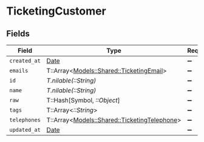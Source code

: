 # TicketingCustomer


## Fields

| Field                                                                                     | Type                                                                                      | Required                                                                                  | Description                                                                               |
| ----------------------------------------------------------------------------------------- | ----------------------------------------------------------------------------------------- | ----------------------------------------------------------------------------------------- | ----------------------------------------------------------------------------------------- |
| `created_at`                                                                              | [Date](https://ruby-doc.org/stdlib-2.6.1/libdoc/date/rdoc/Date.html)                      | :heavy_minus_sign:                                                                        | N/A                                                                                       |
| `emails`                                                                                  | T::Array<[Models::Shared::TicketingEmail](../../models/shared/ticketingemail.md)>         | :heavy_minus_sign:                                                                        | N/A                                                                                       |
| `id`                                                                                      | *T.nilable(::String)*                                                                     | :heavy_minus_sign:                                                                        | N/A                                                                                       |
| `name`                                                                                    | *T.nilable(::String)*                                                                     | :heavy_minus_sign:                                                                        | N/A                                                                                       |
| `raw`                                                                                     | T::Hash[Symbol, *::Object*]                                                               | :heavy_minus_sign:                                                                        | N/A                                                                                       |
| `tags`                                                                                    | T::Array<*::String*>                                                                      | :heavy_minus_sign:                                                                        | N/A                                                                                       |
| `telephones`                                                                              | T::Array<[Models::Shared::TicketingTelephone](../../models/shared/ticketingtelephone.md)> | :heavy_minus_sign:                                                                        | N/A                                                                                       |
| `updated_at`                                                                              | [Date](https://ruby-doc.org/stdlib-2.6.1/libdoc/date/rdoc/Date.html)                      | :heavy_minus_sign:                                                                        | N/A                                                                                       |